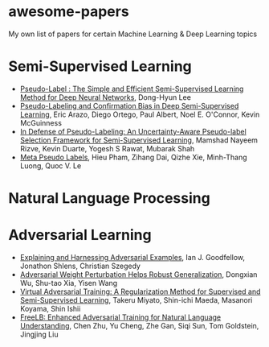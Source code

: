 # awesome-papers
My own list of papers for certain Machine Learning &amp; Deep Learning topics


# Semi-Supervised Learning


- [Pseudo-Label : The Simple and Efficient Semi-Supervised Learning Method for Deep Neural Networks](https://www.researchgate.net/publication/280581078_Pseudo-Label_The_Simple_and_Efficient_Semi-Supervised_Learning_Method_for_Deep_Neural_Networks), Dong-Hyun Lee
- [Pseudo-Labeling and Confirmation Bias in Deep Semi-Supervised Learning](https://arxiv.org/abs/1908.02983), Eric Arazo, Diego Ortego, Paul Albert, Noel E. O'Connor, Kevin McGuinness
- [In Defense of Pseudo-Labeling: An Uncertainty-Aware Pseudo-label Selection Framework for Semi-Supervised Learning](https://arxiv.org/abs/2101.06329), Mamshad Nayeem Rizve, Kevin Duarte, Yogesh S Rawat, Mubarak Shah
- [Meta Pseudo Labels](https://arxiv.org/abs/2003.10580), Hieu Pham, Zihang Dai, Qizhe Xie, Minh-Thang Luong, Quoc V. Le

# Natural Language Processing

# Adversarial Learning

- [Explaining and Harnessing Adversarial Examples](https://arxiv.org/abs/1412.6572), Ian J. Goodfellow, Jonathon Shlens, Christian Szegedy
- [Adversarial Weight Perturbation Helps Robust Generalization](https://arxiv.org/abs/2004.05884), Dongxian Wu, Shu-tao Xia, Yisen Wang
- [Virtual Adversarial Training: A Regularization Method for Supervised and Semi-Supervised Learning](https://arxiv.org/abs/1704.03976), Takeru Miyato, Shin-ichi Maeda, Masanori Koyama, Shin Ishii
- [FreeLB: Enhanced Adversarial Training for Natural Language Understanding](https://arxiv.org/abs/1909.11764), Chen Zhu, Yu Cheng, Zhe Gan, Siqi Sun, Tom Goldstein, Jingjing Liu
